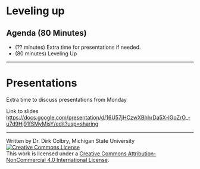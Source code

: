 # Leveling up



## Agenda (80 Minutes)

- (?? minutes) Extra time for presentations if needed.
- (80 minutes) Leveling Up


---

# Presentations

Extra time to discuss presentations from Monday


Link to slides https://docs.google.com/presentation/d/16U57jHCzwXBhhrDa5X-lGpZrO_-u7d9Hj91fSMyMisY/edit?usp=sharing


----
Written by Dr. Dirk Colbry, Michigan State University
<a rel="license" href="http://creativecommons.org/licenses/by-nc/4.0/"><img alt="Creative Commons License" style="border-width:0" src="https://i.creativecommons.org/l/by-nc/4.0/88x31.png" /></a><br />This work is licensed under a <a rel="license" href="http://creativecommons.org/licenses/by-nc/4.0/">Creative Commons Attribution-NonCommercial 4.0 International License</a>.
